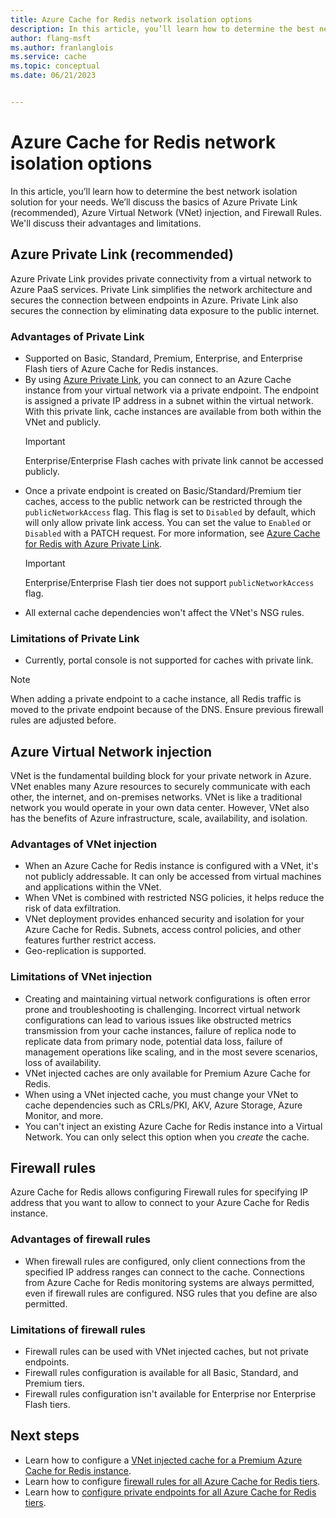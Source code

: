 ```yaml
---
title: Azure Cache for Redis network isolation options 
description: In this article, you’ll learn how to determine the best network isolation solution for your needs. We’ll go through the basics of Azure Private Link, Azure Virtual Network (VNet) injection, and Azure Firewall Rules with their advantages and limitations.
author: flang-msft
ms.author: franlanglois
ms.service: cache
ms.topic: conceptual
ms.date: 06/21/2023


---
```


# Azure Cache for Redis network isolation options

In this article, you’ll learn how to determine the best network isolation solution for your needs. We’ll discuss the basics of Azure Private Link (recommended), Azure Virtual Network (VNet) injection, and Firewall Rules. We'll discuss their advantages and limitations.  

## Azure Private Link (recommended)

Azure Private Link provides private connectivity from a virtual network to Azure PaaS services. Private Link simplifies the network architecture and secures the connection between endpoints in Azure. Private Link also secures the connection by eliminating data exposure to the public internet.

### Advantages of Private Link

- Supported on Basic, Standard, Premium, Enterprise, and Enterprise Flash tiers of Azure Cache for Redis instances.
- By using [Azure Private Link](../private-link/private-link-overview.md), you can connect to an Azure Cache instance from your virtual network via a private endpoint. The endpoint is assigned a private IP address in a subnet within the virtual network. With this private link, cache instances are available from both within the VNet and publicly.
   > [!IMPORTANT]
   > Enterprise/Enterprise Flash caches with private link cannot be accessed publicly.
- Once a private endpoint is created on Basic/Standard/Premium tier caches, access to the public network can be restricted through the `publicNetworkAccess` flag. This flag is set to `Disabled` by default, which will only allow private link access. You can set the value to `Enabled` or `Disabled` with a PATCH request. For more information, see [Azure Cache for Redis with Azure Private Link](cache-private-link.md).
   > [!IMPORTANT]
   > Enterprise/Enterprise Flash tier does not support `publicNetworkAccess` flag.
- All external cache dependencies won't affect the VNet's NSG rules.

### Limitations of Private Link

- Currently, portal console is not supported for caches with private link.

> [!NOTE]
> When adding a private endpoint to a cache instance, all Redis traffic is moved to the private endpoint because of the DNS.
> Ensure previous firewall rules are adjusted before.  

## Azure Virtual Network injection

VNet is the fundamental building block for your private network in Azure. VNet enables many Azure resources to securely communicate with each other, the internet, and on-premises networks. VNet is like a traditional network you would operate in your own data center. However, VNet also has the benefits of Azure infrastructure, scale, availability, and isolation.

### Advantages of VNet injection

- When an Azure Cache for Redis instance is configured with a VNet, it's not publicly addressable. It can only be accessed from virtual machines and applications within the VNet.  
- When VNet is combined with restricted NSG policies, it helps reduce the risk of data exfiltration.
- VNet deployment provides enhanced security and isolation for your Azure Cache for Redis. Subnets, access control policies, and other features further restrict access.
- Geo-replication is supported.

### Limitations of VNet injection

- Creating and maintaining virtual network configurations is often error prone and troubleshooting is challenging. Incorrect virtual network configurations can lead to various issues like obstructed metrics transmission from your cache instances, failure of replica node to replicate data from primary node, potential data loss, failure of management operations like scaling, and in the most severe scenarios, loss of availability.
- VNet injected caches are only available for Premium Azure Cache for Redis.
- When using a VNet injected cache, you must change your VNet to cache dependencies such as CRLs/PKI, AKV, Azure Storage, Azure Monitor, and more.
- You can't inject an existing Azure Cache for Redis instance into a Virtual Network. You can only select this option when you _create_ the cache.

## Firewall rules

Azure Cache for Redis allows configuring Firewall rules for specifying IP address that you want to allow to connect to your Azure Cache for Redis instance.

### Advantages of firewall rules

- When firewall rules are configured, only client connections from the specified IP address ranges can connect to the cache. Connections from Azure Cache for Redis monitoring systems are always permitted, even if firewall rules are configured. NSG rules that you define are also permitted.  

### Limitations of firewall rules

- Firewall rules can be used with VNet injected caches, but not private endpoints.
- Firewall rules configuration is available for all Basic, Standard, and Premium tiers.
- Firewall rules configuration isn't available for Enterprise nor Enterprise Flash tiers.

## Next steps

- Learn how to configure a [VNet injected cache for a Premium Azure Cache for Redis instance](cache-how-to-premium-vnet.md).
- Learn how to configure [firewall rules for all Azure Cache for Redis tiers](cache-configure.md#firewall).
- Learn how to [configure private endpoints for all Azure Cache for Redis tiers](cache-private-link.md).
